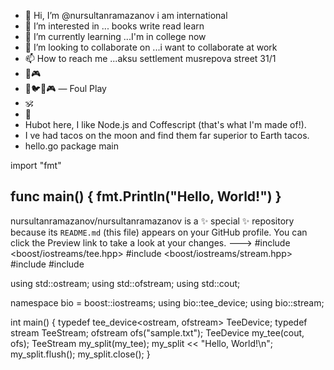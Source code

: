 - 👋 Hi, I’m @nursultanramazanov i am international
- 👀 I’m interested in ... books write read learn 
- 🌱 I’m currently learning ...I'm in college now
- 💞️ I’m looking to collaborate on ...i want to collaborate at work
- 📫 How to reach me ...aksu settlement musrepova street 31/1
- 🧠🎮 
- 🐧🐦🐤🎮  — Foul Play
- 🕉
- 🧢 
- Hubot here, I like Node.js and Coffescript (that's what I'm made of!).
- I ve had tacos on the moon and find them far superior to Earth tacos. 
- hello.go
package main

import "fmt"

func main() {
  fmt.Println("Hello, World!")
}
-



nursultanramazanov/nursultanramazanov is a ✨ special ✨ repository because its `README.md` (this file) appears on your GitHub profile.
You can click the Preview link to take a look at your changes.
--->
#include <boost/iostreams/tee.hpp>
#include <boost/iostreams/stream.hpp>
#include <fstream>
#include <iostream>

using std::ostream;
using std::ofstream;
using std::cout;

namespace bio = boost::iostreams;
using bio::tee_device;
using bio::stream;

int main()
{
    typedef tee_device<ostream, ofstream> TeeDevice;
    typedef stream<TeeDevice> TeeStream;
    ofstream ofs("sample.txt");
    TeeDevice my_tee(cout, ofs); 
    TeeStream my_split(my_tee);
    my_split << "Hello, World!\n";
    my_split.flush();
    my_split.close();
}
